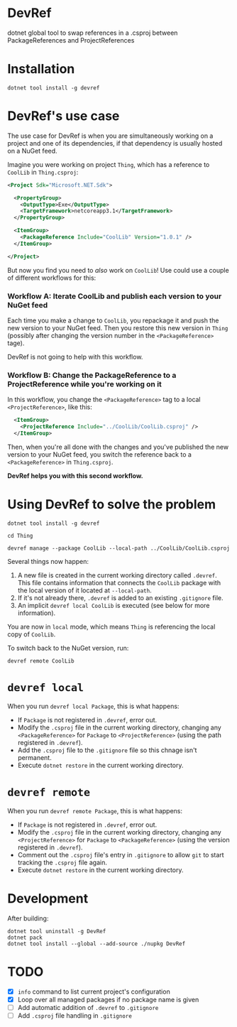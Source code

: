 # DevRef
dotnet global tool to swap references in a .csproj between PackageReferences and ProjectReferences

# Installation

`dotnet tool install -g devref`

# DevRef's use case

The use case for DevRef is when you are simultaneously working on a project and one of its dependencies, if that dependency is usually hosted on a NuGet feed.

Imagine you were working on project `Thing`, which has a reference to `CoolLib` in `Thing.csproj`:

```xml
<Project Sdk="Microsoft.NET.Sdk">

  <PropertyGroup>
    <OutputType>Exe</OutputType>
    <TargetFramework>netcoreapp3.1</TargetFramework>
  </PropertyGroup>

  <ItemGroup>
    <PackageReference Include="CoolLib" Version="1.0.1" />
  </ItemGroup>

</Project>
```

But now you find you need to _also_ work on `CoolLib`!  Use could use a couple of different workflows for this:

### Workflow A: Iterate CoolLib and publish each version to your NuGet feed

Each time you make a change to `CoolLib`, you repackage it and push the new version to your NuGet feed.  Then you restore this new version in `Thing` (possibly after changing the version number in the `<PackageReference>` tage).

DevRef is not going to help with this workflow.

### Workflow B: Change the PackageReference to a ProjectReference while you're working on it

In this workflow, you change the `<PackageReference>` tag to a local `<ProjectReference>`, like this:

```xml
  <ItemGroup>
    <ProjectReference Include="../CoolLib/CoolLib.csproj" />
  </ItemGroup>
```

Then, when you're all done with the changes and you've published the new version to your NuGet feed, you switch the reference back to a `<PackageReference>` in `Thing.csproj`.

**DevRef helps you with this second workflow.**

# Using DevRef to solve the problem

`dotnet tool install -g devref`

`cd Thing`

`devref manage --package CoolLib --local-path ../CoolLib/CoolLib.csproj`

Several things now happen:
1. A new file is created in the current working directory called `.devref`.  This file contains information that connects the `CoolLib` package with the local version of it located at `--local-path`.
2. If it's not already there, `.devref` is added to an existing `.gitignore` file.
3. An implicit `devref local CoolLib` is executed (see below for more information).

You are now in `local` mode, which means `Thing` is referencing the local copy of `CoolLib`.

To switch back to the NuGet version, run:

`devref remote CoolLib`

# `devref local`

When you run `devref local Package`, this is what happens:
* If `Package` is not registered in `.devref`, error out.
* Modify the `.csproj` file in the current working directory, changing any `<PackageReference>` for `Package` to `<ProjectReference>` (using the path registered in `.devref`).
* Add the `.csproj` file to the `.gitignore` file so this chnage isn't permanent.
* Execute `dotnet restore` in the current working directory.

# `devref remote`

When you run `devref remote Package`, this is what happens:
* If `Package` is not registered in `.devref`, error out.
* Modify the `.csproj` file in the current working directory, changing any `<ProjectReference>` for `Package` to `<PackageReference>` (using the version registered in `.devref`).
* Comment out the `.csproj` file's entry in `.gitignore` to allow `git` to start tracking the `.csproj` file again.
* Execute `dotnet restore` in the current working directory.

# Development

After building:
```
dotnet tool uninstall -g DevRef
dotnet pack
dotnet tool install --global --add-source ./nupkg DevRef
```


# TODO

- [X] `info` command to list current project's configuration
- [X] Loop over all managed packages if no package name is given
- [ ] Add automatic addition of `.devref` to `.gitignore`
- [ ] Add `.csproj` file handling in `.gitignore`